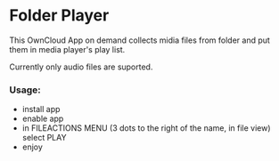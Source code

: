 # Folder Player


This OwnCloud App on demand collects midia files from folder and put them in media player's play list.

Currently only audio files are suported.

### Usage:
* install app
* enable app
* in FILEACTIONS MENU (3 dots to the right of the name, in file view) select PLAY
* enjoy

